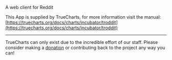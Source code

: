 A web client for Reddit

This App is supplied by TrueCharts, for more information visit the manual: [https://truecharts.org/docs/charts/incubator/troddit](https://truecharts.org/docs/charts/incubator/troddit)

---

TrueCharts can only exist due to the incredible effort of our staff.
Please consider making a [donation](https://truecharts.org/docs/about/sponsor) or contributing back to the project any way you can!
